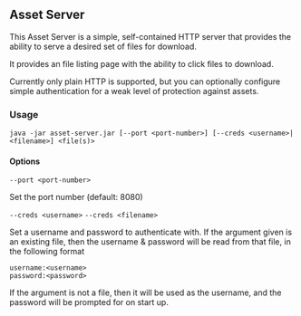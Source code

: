 ## Asset Server ##

This Asset Server is a simple, self-contained HTTP server that provides the ability to serve a desired set of files for download. 

It provides an file listing page with the ability to click files to download.

Currently only plain HTTP is supported, but you can optionally configure simple authentication for a weak level of protection against assets.

### Usage ###

`java -jar asset-server.jar [--port <port-number>] [--creds <username>|<filename>] <file(s)>`

#### Options ####

`--port <port-number>`

Set the port number (default: 8080)

`--creds <username>`
 `--creds <filename>`

Set a username and password to authenticate with. If the argument given is an existing file, then the username & password will be read from that file, in the following format

```
username:<username>
password:<password>
```
 
If the argument is not a file, then it will be used as the username, and the password will be prompted for on start up. 
 


